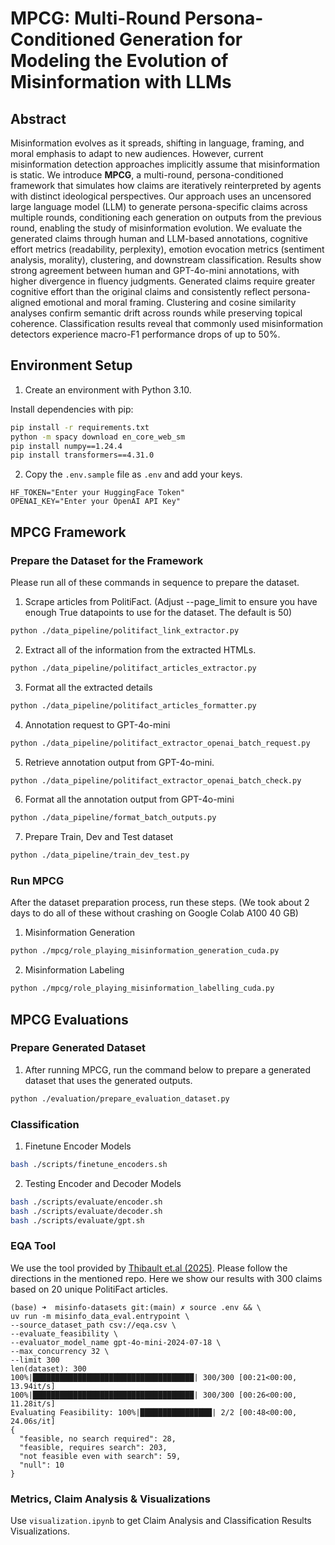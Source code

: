# MPCG: Multi-Round Persona-Conditioned Generation for Modeling the Evolution of Misinformation with LLMs

## Abstract
Misinformation evolves as it spreads, shifting in language, framing, and moral emphasis to adapt to new audiences. However, current misinformation detection approaches implicitly assume that misinformation is static. We introduce **MPCG**, a multi-round, persona-conditioned framework that simulates how claims are iteratively reinterpreted by agents with distinct ideological perspectives. Our approach uses an uncensored large language model (LLM) to generate persona-specific claims across multiple rounds, conditioning each generation on outputs from the previous round, enabling the study of misinformation evolution. We evaluate the generated claims through human and LLM-based annotations, cognitive effort metrics (readability, perplexity), emotion evocation metrics (sentiment analysis, morality), clustering, and downstream classification. Results show strong agreement between human and GPT-4o-mini annotations, with higher divergence in fluency judgments. Generated claims require greater cognitive effort than the original claims and consistently reflect persona-aligned emotional and moral framing. Clustering and cosine similarity analyses confirm semantic drift across rounds while preserving topical coherence. Classification results reveal that commonly used misinformation detectors experience macro-F1 performance drops of up to 50%.

## Environment Setup
1. Create an environment with Python 3.10.

Install dependencies with pip:
```bash
pip install -r requirements.txt
python -m spacy download en_core_web_sm
pip install numpy==1.24.4
pip install transformers==4.31.0
```

2. Copy the `.env.sample` file as `.env` and add your keys.
```
HF_TOKEN="Enter your HuggingFace Token"
OPENAI_KEY="Enter your OpenAI API Key"
```

## MPCG Framework
### Prepare the **Dataset** for the Framework
Please run all of these commands in sequence to prepare the dataset.

1. Scrape articles from PolitiFact. (Adjust --page_limit to ensure you have enough True datapoints to use for the dataset. The default is 50)
```bash
python ./data_pipeline/politifact_link_extractor.py 
```

2. Extract all of the information from the extracted HTMLs.
```bash
python ./data_pipeline/politifact_articles_extractor.py
```

3. Format all the extracted details
```bash
python ./data_pipeline/politifact_articles_formatter.py
```

4. Annotation request to GPT-4o-mini
```bash
python ./data_pipeline/politifact_extractor_openai_batch_request.py
```

5. Retrieve annotation output from GPT-4o-mini.
```bash
python ./data_pipeline/politifact_extractor_openai_batch_check.py
```

6. Format all the annotation output from GPT-4o-mini
```bash
python ./data_pipeline/format_batch_outputs.py
```

7. Prepare Train, Dev and Test dataset 
```bash
python ./data_pipeline/train_dev_test.py
```

### Run MPCG
After the dataset preparation process, run these steps. (We took about 2 days to do all of these without crashing on Google Colab A100 40 GB)

1. Misinformation Generation
```bash
python ./mpcg/role_playing_misinformation_generation_cuda.py
```

2. Misinformation Labeling
```bash
python ./mpcg/role_playing_misinformation_labelling_cuda.py
```

## MPCG Evaluations
### Prepare Generated Dataset
1. After running MPCG, run the command below to prepare a generated dataset that uses the generated outputs.
```bash
python ./evaluation/prepare_evaluation_dataset.py
```

### Classification
1. Finetune Encoder Models
```bash
bash ./scripts/finetune_encoders.sh
```

2. Testing Encoder and Decoder Models
```bash
bash ./scripts/evaluate/encoder.sh
bash ./scripts/evaluate/decoder.sh
bash ./scripts/evaluate/gpt.sh
```

### EQA Tool
We use the tool provided by [Thibault et.al (2025)](https://github.com/ComplexData-MILA/misinfo-datasets).
Please follow the directions in the mentioned repo.
Here we show our results with 300 claims based on 20 unique PolitiFact articles.

```
(base) ➜  misinfo-datasets git:(main) ✗ source .env && \
uv run -m misinfo_data_eval.entrypoint \
--source_dataset_path csv://eqa.csv \
--evaluate_feasibility \
--evaluator_model_name gpt-4o-mini-2024-07-18 \
--max_concurrency 32 \
--limit 300
len(dataset): 300
100%|████████████████████████████████████| 300/300 [00:21<00:00, 13.94it/s]
100%|████████████████████████████████████| 300/300 [00:26<00:00, 11.28it/s]
Evaluating Feasibility: 100%|████████████████| 2/2 [00:48<00:00, 24.06s/it]
{
  "feasible, no search required": 28,
  "feasible, requires search": 203,
  "not feasible even with search": 59,
  "null": 10
}
```

### Metrics, Claim Analysis & Visualizations
Use `visualization.ipynb` to get Claim Analysis and Classification Results Visualizations.
